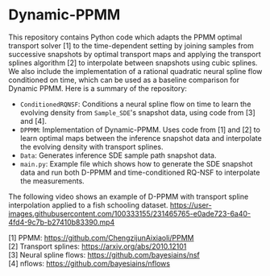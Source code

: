 # Dynamic-PPMM

This repository contains Python code which adapts the PPMM optimal transport solver [1] to the time-dependent setting by joining samples from successive snapshots by optimal transport maps and applying the transport splines algorithm [2] to interpolate between snapshots using cubic splines. We also include the implementation of a rational quadratic neural spline flow conditioned on time, which can be used as a baseline comparison for Dynamic PPMM. Here is a summary of the repository:

- `ConditionedRQNSF`: Conditions a neural spline flow on time to learn the evolving density from `Sample_SDE`'s snapshot data, using code from [3] and [4]. 
- `DPPMM`: Implementation of Dynamic-PPMM. Uses code from [1] and [2] to learn optimal maps between the inference snapshot data and interpolate the evolving density with transport splines.
- `Data`: Generates inference SDE sample path snapshot data. 
- `main.py`: Example file which shows how to generate the SDE snapshot data and run both D-PPMM and time-conditioned RQ-NSF to interpolate the measurements. 

The following video shows an example of D-PPMM with transport spline interpolation applied to a fish schooling dataset.
https://user-images.githubusercontent.com/100333155/231465765-e0ade723-6a40-4fd4-9c7b-b27410b83390.mp4


[1] PPMM: https://github.com/ChengzijunAixiaoli/PPMM \
[2] Transport splines: https://arxiv.org/abs/2010.12101 \
[3] Neural spline flows: https://github.com/bayesiains/nsf \
[4] nflows: https://github.com/bayesiains/nflows






